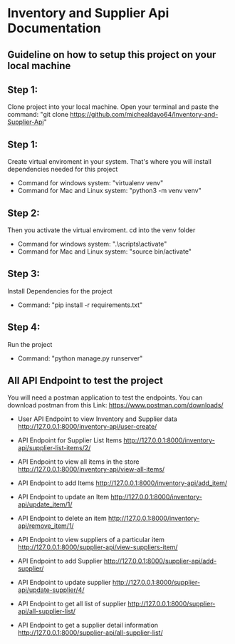 # Inventory and Supplier Api Documentation

## Guideline on how to setup this project on your local machine

## Step 1: 
Clone project into your local machine. Open your terminal and paste the command: "git clone https://github.com/michealdayo64/Inventory-and-Supplier-Api"

## Step 1: 
Create virtual enviroment in your system. That's where you will install dependencies needed for this project
- Command for windows system: "virtualenv venv"
- Command for Mac and Linux system: "python3 -m venv venv"

## Step 2: 
Then you activate the virtual enviroment. cd into the venv folder
- Command for windows system: ".\scripts\activate"
- Command for Mac and Linux system: "source bin/activate"

## Step 3:
Install Dependencies for the project
- Command: "pip install -r requirements.txt"

## Step 4:
Run the project
- Command: "python manage.py runserver"


## All API Endpoint to test the project

You will need a postman application to test the endpoints. You can download postman from this Link: https://www.postman.com/downloads/

- User API Endpoint to view Inventory and Supplier data
  http://127.0.0.1:8000/inventory-api/user-create/

 - API Endpoint for Supplier List Items
   http://127.0.0.1:8000/inventory-api/supplier-list-items/2/

- API Endpoint to view all items in the store
  http://127.0.0.1:8000/inventory-api/view-all-items/

- API Endpoint to add Items
  http://127.0.0.1:8000/inventory-api/add_item/

- API Endpoint to update an Item
  http://127.0.0.1:8000/inventory-api/update_item/1/

- API Endpoint to delete an item
  http://127.0.0.1:8000/inventory-api/remove_item/1/

- API Endpoint to view suppliers of a particular item
  http://127.0.0.1:8000/supplier-api/view-suppliers-item/

- API Endpoint to add Supplier
  http://127.0.0.1:8000/supplier-api/add-supplier/

- API Endpoint to update supplier
  http://127.0.0.1:8000/supplier-api/update-supplier/4/

- API Endpoint to get all list of supplier
  http://127.0.0.1:8000/supplier-api/all-supplier-list/

- API Endpoint to get a supplier detail information
  http://127.0.0.1:8000/supplier-api/all-supplier-list/






